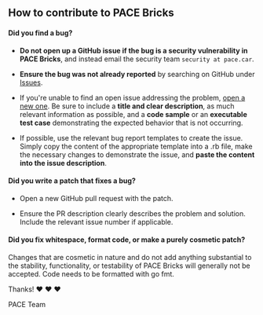 ## How to contribute to PACE Bricks

#### **Did you find a bug?**

* **Do not open up a GitHub issue if the bug is a security vulnerability
  in PACE Bricks**, and instead email the security team `security at pace.car`.

* **Ensure the bug was not already reported** by searching on GitHub under [Issues](https://github.com/pace/bricks/issues).

* If you're unable to find an open issue addressing the problem, [open a new one](https://github.com/pace/bricks/issues/new). Be sure to include a **title and clear description**, as much relevant information as possible, and a **code sample** or an **executable test case** demonstrating the expected behavior that is not occurring.

* If possible, use the relevant bug report templates to create the issue. Simply copy the content of the appropriate template into a .rb file, make the necessary changes to demonstrate the issue, and **paste the content into the issue description**.

#### **Did you write a patch that fixes a bug?**

* Open a new GitHub pull request with the patch.

* Ensure the PR description clearly describes the problem and solution. Include the relevant issue number if applicable.

#### **Did you fix whitespace, format code, or make a purely cosmetic patch?**

Changes that are cosmetic in nature and do not add anything substantial to the stability, functionality, or testability of PACE Bricks will generally not be accepted. Code needs to be formatted with go fmt.

Thanks! :heart: :heart: :heart:

PACE Team
